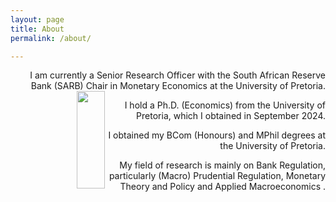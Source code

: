 ```yaml
---
layout: page
title: About
permalink: /about/

---
```


<p align="right"> I am currently a Senior Research Officer with the South African Reserve Bank (SARB) Chair in Monetary Economics at the University of Pretoria.

  <img align="left" width="30%" height="20%" src="{{ site.url }}{{ site.baseurl }}/docs/assets/kea2.jpg" class="img-responsive" />

<p align="right"> I hold a Ph.D. (Economics) from the University of Pretoria, which I obtained in September 2024. 

<p align="right"> I obtained my BCom (Honours) and MPhil degrees  at the University of Pretoria.


<p align="right"> My field of research is mainly on Bank Regulation, particularly (Macro) Prudential Regulation, Monetary Theory and Policy and Applied Macroeconomics . 
  
 
